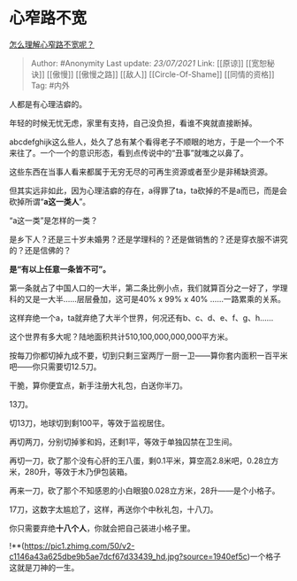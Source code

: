 # 心窄路不宽
[怎么理解心窄路不宽呢？](https://www.zhihu.com/question/420199501/answer/1463122638)

> Author: #Anonymity
> Last update: *23/07/2021*
> Link: [[原谅]] [[宽恕秘诀]] [[傲慢]] [[傲慢之路]] [[敌人]] [[Circle-Of-Shame]] [[同情的资格]]
> Tag: #内外

人都是有心理洁癖的。

年轻的时候无忧无虑，家里有支持，自己没负担，看谁不爽就直接断掉。

abcdefghijk这么些人，处久了总有某个看得老子不顺眼的地方，于是一个一个不来往了。一个一个的意识形态，看到点传说中的“丑事”就嗤之以鼻了。

这些东西在当事人看来都属于无穷无尽的可再生资源或者至少是非稀缺资源。

但其实远非如此，因为心理洁癖的存在，a得罪了ta，ta砍掉的不是a而已，而是会砍掉所谓“**a这一类人**”。

“a这一类”是怎样的一类？

是乡下人？还是三十岁未婚男？还是学理科的？还是做销售的？还是穿衣服不讲究的？还是信佛的？

**是“有以上任意一条皆不可”。**

第一条就占了中国人口的一大半，第二条比例小点，我们就算百分之一好了，学理科的又是一大半……层层叠加，这可是40% x 99% x 40% ……一路累乘的关系。

这样弃绝一个a，ta就弃绝了大半个世界，何况还有b、c、d、e、f、g、h……

这个世界有多大呢？陆地面积共计510,100,000,000,000平方米。

按每刀你都切掉九成不要，切到只剩三室两厅一厨一卫——算你套内面积一百平米吧——你只需要切12.5刀。

干脆，算你便宜点，新手注册大礼包，白送你半刀。

13刀。

切13刀，地球切到剩100平，等效于监视居住。

再切两刀，分别切掉爹和妈，还剩1平，等效于单独囚禁在卫生间。

再切一刀，砍了那个没有心肝的王八蛋，剩0.1平米，算空高2.8米吧，0.28立方米，280升，等效于木乃伊包装箱。

再来一刀，砍了那个不知感恩的小白眼狼0.028立方米，28升——是个小格子。

17刀，这数字太尴尬了，这样，再送你个中秋礼包，十八刀。

你只需要弃绝**十八个人**，你就会把自己装进小格子里。

!**(https://pic1.zhimg.com/50/v2-c1146a43a625dbe9b5ae7dcf67d33439_hd.jpg?source=1940ef5c)一个格子这就是刀神的一生。
